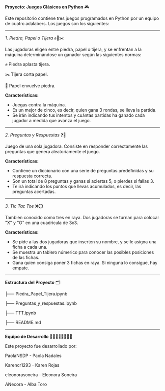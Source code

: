 **Proyecto: Juegos Clásicos en Python** 🎮

Este repositorio contiene tres juegos programados en Python por un equipo de cuatro adalabers. Los juegos son los siguientes:

-----------

*1. Piedra, Papel o Tijera* ✊📄✂️


Las jugadoras eligen entre piedra, papel o tijera, y se enfrentan a la máquina determinándose un ganador según las siguientes normas:

✊ Piedra aplasta tijera.

✂️ Tijera corta papel.

📄 Papel envuelve piedra.

**Características:**

- Juegas contra la máquina.
- Es un mejor de cinco, es decir, quien gana 3 rondas, se lleva la partida.
- Se irán indicando tus intentos y cuántas partidas ha ganado cada jugador a medida que avanza el juego.

-----------
  
*2. Preguntas y Respuestas* ❓📝

Juego de una sola jugadora. Consiste en responder correctamente las preguntas que genera aleatoriamente el juego.

**Características:**

- Contiene un diccionario con una serie de preguntas predefinidas y su respuesta correcta.
- Son un total de 8 preguntas y ganas si aciertas 5, o pierdes si fallas 3.
- Te irá indicando los puntos que llevas acumulados, es decir, las preguntas acertadas.

-----------

*3. Tic Tac Toe* ❌⭕

También conocido como tres en raya. Dos jugadoras se turnan para colocar "X" y "O" en una cuadrícula de 3x3.

**Características:**

- Se pide a las dos jugadoras que inserten su nombre, y se le asigna una ficha a cada una.
- Se muestra un tablero númerico para conocer las posibles posiciones de las fichas.
- Gana quien consiga poner 3 fichas en raya. Si ninguna lo consigue, hay empate.

-----------

**Estructura del Proyecto** 🗂️

├── Piedra_Papel_Tijera.ipynb

├── Preguntas_y_respuestas.ipynb

├── TTT.ipynb

├── README.md

-----------

**Equipo de Desarrollo** 👩‍💻👩‍💻👩‍💻👩‍💻

Este proyecto fue desarrollado por:

PaolaNSDP - Paola Nadales

Karencr1293 - Karen Rojas

eleonorasoneira - Eleonora Soneira

ANecora - Alba Toro
